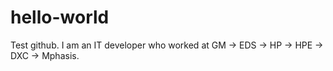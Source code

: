 # hello-world
Test github.
I am an IT developer who worked at GM -> EDS -> HP -> HPE -> DXC -> Mphasis.
